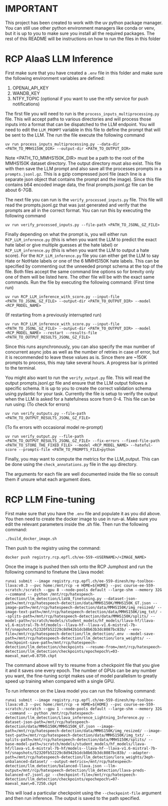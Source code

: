 # IMPORTANT
This project has been created to work with the uv python package manager. You can still use other python environment
managers like conda or venv, but it is up to you to make sure you install all the required packages. The rest of this
README will be instructions on how to run the files in this folder

# RCP AIaaS LLM Inference
First make sure that you have created a ```.env``` file in this folder and make sure the following environment variables
are defined:

1. OPENAI_API_KEY
2. WANDB_KEY
3. NTFY_TOPIC (optional if you want to use the ntfy service for push notifications)

The first file you will need to run is the ```process_inputs_multiprocessing.py``` file. This will accept paths to various directories and will process those inputs into a format that can be dispatched to the LLM endpoint. You will
need to edit the ```LLM_PROMPT``` variable in this file to define the prompt that will be sent to the LLM. The run the
file execute the following command 
```
uv run process_inputs_multiprocessing.py --data-dir <PATH_TO_MMHS150K_DIR> --output-dir <PATH_TO_OUTPUT_DIR>
```
Note \<PATH_TO_MMHS150K_DIR\> must be a path to the root of the MMHS150K dataset directory. The output directory must
also exist. This file with then save the LLM prompt and also save all the processes prompts in a ```prompts.jsonl.gz```.
This is a gzip compressed jsonl file (each line is a separate json object that contains the prompt and the image). Since
this file contains b64 encoded image data, the final prompts.jsonl.gz file can be about 6-7GB.

The next file you can run is the ```verify_processed_inputs.py``` file. This file will read the prompts.jsonl.gz that
was just generated and verify that the prompts are all in the correct format. You can run this by executing the following
command
```
uv run verify_processed_inputs.py --file-path <PATH_TO_JSONL_GZ_FILE>
```

Finally depending on what the prompt is, you will either run ```RCP_LLM_inference.py``` (this is when you want the LLM
to predict the exact hate label or give multiple guesses at the hate label) or ```RCP_LLM_inference.py``` (this is when
you want the LLM to output a hate score). For the ```RCP_LLM_inference.py``` file you can either get the LLM to say Hate
or NotHate labels or one of the 6 MMHS150K hate labels. This can be specified by commenting out the unneeded prompt
schema at the top of the file. Both files accept the same command line options so for brevity only one of them will be
listed here. The other file will be with the exact same commands. Run the file by executing the following command:
(First time run)
```
uv run RCP_LLM_inference_with_score.py --input-file <PATH_TO_JSONL_GZ_FILE> --output-dir <PATH_TO_OUTPUT_DIR> --model <RCP_MODEL_NAME>
```
(If restarting from a previously interrupted run)
```
uv run RCP_LLM_inference_with_score.py --input-file <PATH_TO_JSONL_GZ_FILE> --output-dir <PATH_TO_OUTPUT_DIR> --model <RCP_MODEL_NAME> --restart --results-file <PATH_TO_OUTPUT_RESULTS_JSONL_GZ_FILE>
```
Since this runs asynchronously, you can also specify the max number of concurrent async jobs as well as the number of
retries in case of error, but it is recommended to leave these values as is. Since there are ~150K prompts to process,
this may take several hours. A progress bar is printed to the terminal.

You might also want to run the ```verify_output.py``` file. This will read the output prompts.jsonl.gz file and
ensure that the LLM output follows a specific schema. It is up to you to create the correct validation schema using
pydantic for your task. Currently the file is setup to verify the output when the LLM is asked for a hatefulness score
from 0-4. This file can be run using:
(To check for errors)
```
uv run verify_outputs.py --file-path <PATH_TO_OUTPUT_RESULTS_JSONL_GZ_FILE> 
```
(To fix errors with occasional model re-prompt)
```
uv run verify_output.py --file-path <PATH_TO_OUTPUT_RESULTS_JSONL_GZ_FILE> --fix-errors --fixed-file-path <PATH_TO_STORE_THE_FIXED_FILE> --model <RCP_MODEL_NAME> --hateful-score --prompts-file <PATH_TO_PROMPTS_FILE>python 
```

Finally, you may want to compute the metrics for the LLM_output. This can be done using the ```check_annotations.py```
file in the ```app``` directory. 

The arguments for each file are well documented inside the file so consult them if unsure what each argument does.

# RCP LLM Fine-tuning
First make sure that you have the ```.env``` file and populate it as you did above. You then need to create the docker
image to use in run-ai. Make sure you edit the relevant parameters inside the .sh file. Then run the following command:
```
./build_docker_image.sh
```
Then push to the registry using the command:
```
docker push registry.rcp.epfl.ch/ee-559-<USERNAME>/<IMAGE_NAME>
```

Once the image is pushed then ssh onto the RCP Jumphost and run the following command to finetune the Llava model:
```
runai submit --image registry.rcp.epfl.ch/ee-559-dinesh/my-toolbox-llava:v0.3 --pvc home:/mnt/rcp -e HOME=${HOME} --pvc course-ee-559-scratch:/scratch --gpu 8 --node-pools default --large-shm --memory 32G --command -- python /mnt/rcp/hatespeech-detection/llm_detection/LlaVA_finetuning.py --dataset-json-path=/mnt/rcp/hatespeech-detection/data/MMHS150K/MMHS150K_GT.json --image-path=/mnt/rcp/hatespeech-detection/data/MMHS150K/img_resized/ --image-text-path=/mnt/rcp/hatespeech-detection/data/MMHS150K/img_txt/ --splits-path=/mnt/rcp/hatespeech-detection/data/MMHS150K/splits/ --model-path=/scratch/models/student_models/hf_models/llava-hf/llava-v1.6-mistral-7b-hf/models--llava-hf--llava-v1.6-mistral-7b-hf/snapshots/52320fb52229c8d942b1dcb8b63b3dc8087bc83b/ --env-file=/mnt/rcp/hatespeech-detection/llm_detection/.env --model-save-path=/mnt/rcp/hatespeech-detection/llm_detection/lora_weights/ --checkpoint-save-path=/mnt/rcp/hatespeech-detection/llm_detection/checkpoints --resume-from=/mnt/rcp/hatespeech-detection/llm_detection/checkpoints/epochepoch\=03-maeval_mae\=0.8750.ckpt
```
The command above will try to resume from a checkpoint file that you give it and it saves one every epoch. The number of
GPUs can be any number you want, the fine-tuning script makes use of model parallelism to greatly speed up training when
compared with a single GPU. 

To run inference on the Llava model you can run the following command:
```
runai submit --image registry.rcp.epfl.ch/ee-559-dinesh/my-toolbox-llava:v0.3 --pvc home:/mnt/rcp -e HOME=${HOME} --pvc course-ee-559-scratch:/scratch --gpu 1 --node-pools default --large-shm --memory 32G --command -- python /mnt/rcp/hatespeech-detection/llm_detection/Llava_inference_Lightning_Inference.py --dataset-json-path=/mnt/rcp/hatespeech-detection/data/MMHS150K/MMHS150K_GT.json --image-path=/mnt/rcp/hatespeech-detection/data/MMHS150K/img_resized/ --image-text-path=/mnt/rcp/hatespeech-detection/data/MMHS150K/img_txt/ --splits-path=/mnt/rcp/hatespeech-detection/data/MMHS150K/splits/ --base-model-path=/scratch/models/student_models/hf_models/llava-hf/llava-v1.6-mistral-7b-hf/models--llava-hf--llava-v1.6-mistral-7b-hf/snapshots/52320fb52229c8d942b1dcb8b63b3dc8087bc83b/ --adapter-path=/mnt/rcp/hatespeech-detection/llm_detection/lora_weights/3eph-unbalanced-dataset/ --output-metrics=/mnt/rcp/hatespeech-detection/llm_detection/balanced-llava.json --llm-output=/mnt/rcp/hatespeech-detection/llm_detection/llava-preds-balanced-e7.jsonl.gz --checkpoint-file=/mnt/rcp/hatespeech-detection/llm_detection/checkpoints/epochepoch\=07-maeval_mae\=0.7250.ckpt
```
This will load a particular checkpoint using the ```--checkpoint-file``` argument and then run inference. The output is
saved to the path specified. 